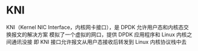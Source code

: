 # KNI
KNI（Kernel NIC Interface，内核网卡接口），是 DPDK 允许用户态和内核态交换报文的解决方案
模拟了一个虚拟的网口，提供 DPDK 应用程序和 Linux 内核之间通讯没接
即 KNI 接口允许报文从用户态接收后转发到 Linux 内核协议栈中去
